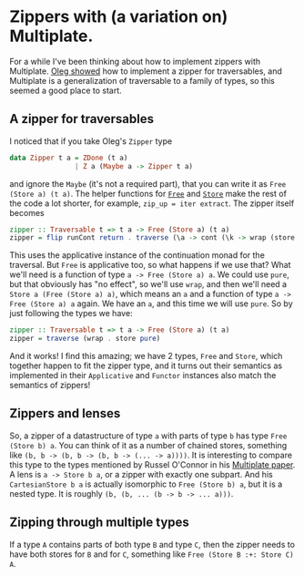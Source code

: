 # Zippers with (a variation on) Multiplate.

For a while I've been thinking about how to implement zippers with Multiplate. [Oleg showed][1] how to implement a zipper for traversables, and Multiplate is a generalization of traversable to a family of types, so this seemed a good place to start.

## A zipper for traversables

I noticed that if you take Oleg's `Zipper` type

```haskell
data Zipper t a = ZDone (t a) 
                | Z a (Maybe a -> Zipper t a)
```

and ignore the `Maybe` (it's not a required part), that you can write it as `Free (Store a) (t a)`. The helper functions for [`Free`][2] and [`Store`][3] make the rest of the code a lot shorter, for example, `zip_up = iter extract`. The zipper itself becomes

```haskell
zipper :: Traversable t => t a -> Free (Store a) (t a)
zipper = flip runCont return . traverse (\a -> cont (\k -> wrap (store k a)))
```

This uses the applicative instance of the continuation monad for the traversal. But `Free` is applicative too, so what happens if we use that? What we'll need is a function of type `a -> Free (Store a) a`. We could use `pure`, but that obviously has "no effect", so we'll use `wrap`, and then we'll need a `Store a (Free (Store a) a)`, which means an `a` and a function of type `a -> Free (Store a) a` again. We have an `a`, and this time we will use `pure`. So by just following the types we have:

```haskell
zipper :: Traversable t => t a -> Free (Store a) (t a)
zipper = traverse (wrap . store pure)
```

And it works! I find this amazing; we have 2 types, `Free` and `Store`, which together happen to fit the zipper type, and it turns out their semantics as implemented in their `Applicative` and `Functor` instances also match the semantics of zippers!

## Zippers and lenses

So, a zipper of a datastructure of type `a` with parts of type `b` has type `Free (Store b) a`. You can think of it as a number of chained stores, something like `(b, b -> (b, b -> (b, b -> (... -> a))))`. It is interesting to compare this type to the types mentioned by Russel O'Connor in his [Multiplate paper][4]. A lens is `a -> Store b a`, or a zipper with exactly one subpart. And his `CartesianStore b a` is actually isomorphic to `Free (Store b) a`, but it is a nested type. It is roughly `(b, (b, ... (b -> b -> ... a)))`.

## Zipping through multiple types

If a type `A` contains parts of both type `B` and type `C`, then the zipper needs to have both stores for `B` and for `C`, something like `Free (Store B :+: Store C) A`.

[1]: http://www.haskell.org/pipermail/haskell-cafe/2009-April/059069.html
[2]: http://hackage.haskell.org/packages/archive/free/2.0.2/doc/html/Control-Monad-Free.html
[3]: http://hackage.haskell.org/packages/archive/comonad-transformers/2.0.2/doc/html/Control-Comonad-Trans-Store-Lazy.html
[4]: http://arxiv.org/abs/1103.2841